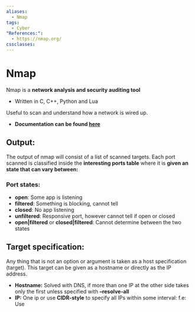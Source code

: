 ```yaml
---
aliases:
  - Nmap
tags:
  - Cyber
"References:":
  - https://nmap.org/
cssclasses:
---
```

# Nmap
Nmap is a **network analysis and security auditing tool**
+ Written in C, C++, Python and Lua

Useful to scan and understand how a network is wired up. 
+ **Documentation can be found [here](https://nmap.org/)**
## Output:
The output of nmap will consist of a list of scanned targets. Each port scanned is classified inside the **interesting ports table** where it is **given an state that can vary between:**
### Port states: 
+ **open**: Some app is listening
+ **filtered**: Something is blocking, cannot tell
+ **closed**: No app listening
+ **unfiltered**: Responsive port, however cannot tell if open or closed
+ **open|filtered** or **closed|filtered**: Cannot determine between the two states

## Target specification: 
Any thing that is not an option or argument is taken as a host specification (target). This target can be given as a hostname or directly as the IP address. 
+ **Hostname:** Solved with DNS, if more than one IP at the other side takes only the first unless specified with **–resolve-all**
+ **IP:** One ip or use **CIDR-style** to specify all IPs within some interval: 
	f.e: Use 